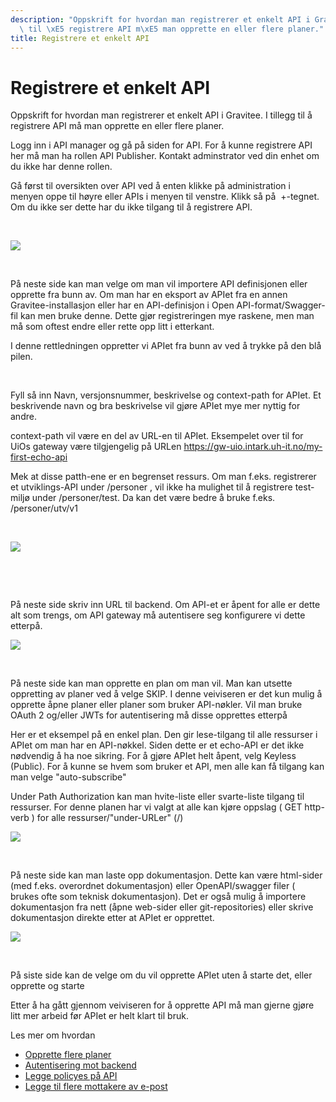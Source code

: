```yaml
---
description: "Oppskrift for hvordan man registrerer et enkelt API i Gravitee. I tillegg\
  \ til \xE5 registrere API m\xE5 man opprette en eller flere planer."
title: Registrere et enkelt API
---
```


# Registrere et enkelt API

Oppskrift for hvordan man registrerer et enkelt API i Gravitee. I tillegg til å registrere API må man opprette en eller flere planer.

Logg inn i API manager og gå på siden for API. For å kunne registrere API her må man ha rollen API Publisher. Kontakt adminstrator ved din enhet om du ikke har denne rollen.


Gå først til oversikten over API ved å enten klikke på administration i menyen oppe til høyre eller APIs i menyen til venstre. Klikk så på  +-tegnet. Om du ikke ser dette har du ikke tilgang til å registrere API.


 


![](/datadeling/img/image-20200924095643-2.png)


 


På neste side kan man velge om man vil importere API definisjonen eller opprette fra bunn av. Om man har en eksport av APIet fra en annen Gravitee-installasjon eller har en API-definisjon i Open API-format/Swagger-fil kan men bruke denne. Dette gjør registreringen mye raskene, men man må som oftest endre eller rette opp litt i etterkant.


I denne rettledningen oppretter vi APIet fra bunn av ved å trykke på den blå pilen.


 


Fyll så inn Navn, versjonsnummer, beskrivelse og context-path for APIet. Et beskrivende navn og bra beskrivelse vil gjøre APIet mye mer nyttig for andre.


context-path vil være en del av URL-en til APIet. Eksempelet over til for UiOs gateway være tilgjengelig på URLen https://gw-uio.intark.uh-it.no/my-first-echo-api


Mek at disse patth-ene er en begrenset ressurs. Om man f.eks. registrerer et utviklings-API under /personer , vil ikke ha mulighet til å registrere test-miljø under /personer/test. Da kan det være bedre å bruke f.eks. /personer/utv/v1


 


![](/datadeling/img/image-20200924102426-3.png)


 


 


På neste side skriv inn URL til backend. Om API-et er åpent for alle er dette alt som trengs, om API gateway må autentisere seg konfigurere vi dette etterpå.


![](/datadeling/img/image-20200924114923-2.png)


 


På neste side kan man opprette en plan om man vil. Man kan utsette oppretting av planer ved å velge SKIP. I denne veiviseren er det kun mulig å opprette åpne planer eller planer som bruker API-nøkler. Vil man bruke OAuth 2 og/eller JWTs for autentisering må disse opprettes etterpå


Her er et eksempel på en enkel plan. Den gir lese-tilgang til alle ressurser i APIet om man har en API-nøkkel. Siden dette er et echo-API er det ikke nødvendig å ha noe sikring. For å gjøre APIet helt åpent, velg Keyless (Public). For å kunne se hvem som bruker et API, men alle kan få tilgang kan man velge "auto-subscribe"


Under Path Authorization kan man hvite-liste eller svarte-liste tilgang til ressurser. For denne planen har vi valgt at alle kan kjøre oppslag ( GET http-verb ) for alle ressurser/"under-URLer" (/)


![](/datadeling/img/image-20200924132314-3.png)


 


På neste side kan man laste opp dokumentasjon. Dette kan være html-sider (med f.eks. overordnet dokumentasjon) eller OpenAPI/swagger filer ( brukes ofte som teknisk dokumentasjon). Det er også mulig å importere dokumentasjon fra nett (åpne web-sider eller git-repositories) eller skrive dokumentasjon direkte etter at APIet er opprettet.


![](/datadeling/img/image-20200924133645-4.png)


 


På siste side kan de velge om du vil opprette APIet uten å starte det, eller opprette og starte


Etter å ha gått gjennom veiviseren for å opprette API må man gjerne gjøre litt mer arbeid før APIet er helt klart til bruk.


Les mer om hvordan


* [Opprette flere planer](/docs/datadeling/veiledere/api-manager/opprette-plan)
* [Autentisering mot backend](/docs/datadeling/veiledere/api-manager/backend)
* [Legge policyes på API](/docs/datadeling/veiledere/api-manager/legge-pa-enkel-policy)
* [Legge til flere mottakere av e-post](/docs/datadeling/veiledere/api-manager/varsling-for-api-eiere)